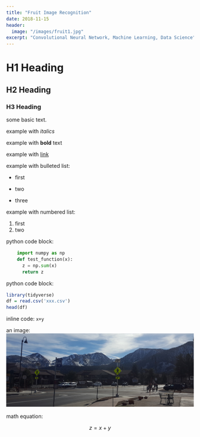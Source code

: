 ```yaml
---
title: "Fruit Image Recognition"
date: 2018-11-15
header:
  image: "/images/fruit1.jpg"
excerpt: "Convolutional Neural Network, Machine Learning, Data Science"
---
```


# H1 Heading

## H2 Heading

### H3 Heading

some basic text.

example with *italics*

example with **bold** text

example with [link](https://github.com/ryan-kttam)

example with bulleted list:
* first
+ two
- three

example with numbered list:
1. first
2. two

python code block:
```python
    import numpy as np
    def test_function(x):
      z = np.sum(x)
      return z
```

python code block:
```r
library(tidyverse)
df = read.csv('xxx.csv')
head(df)
```

inline code: `x+y`

an image: 
<img src="/images/mm2.jpg" alt="mountain">

math equation:

$$ z=x+y$$

